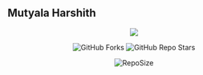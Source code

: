 ## Mutyala Harshith
<p align="center"><a href="https://github.com/Develovepers/LogoMaker"><img src="https://telegra.ph/file/236794ce4bb2213eaae1e.jpg"></a></p>
<p align="center" > <img alt="GitHub Forks" src="https://img.shields.io/github/forks/Develovepers/LogoMaker?label=%F0%9F%8D%B4Forks&logoColor=blue&style=circle"> <img alt="GitHub Repo Stars" src="https://img.shields.io/github/stars/Develovepers/LogoMaker?label=%E2%AD%90%EF%B8%8FStars&logoColor=blue&style=circle"> </p>
<p align="center" > <img alt="RepoSize" src="https://img.shields.io/github/repo-size/Develovepers/LogoMaker?label=%F0%9F%8D%A0repo-size&logoColor=blue&style=circle">
